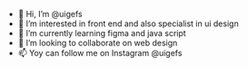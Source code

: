 - 👋 Hi, I’m @uigefs
- 👀 I’m interested in front end and also specialist in ui design 
- 🌱 I’m currently learning figma and java script 
- 💞️ I’m looking to collaborate on web design 
- 📫 Yoy can follow me on Instagram @uigefs 

<!---
uigefs/uigefs is a ✨ special ✨ repository because its `README.md` (this file) appears on your GitHub profile.
You can click the Preview link to take a look at your changes.
--->
